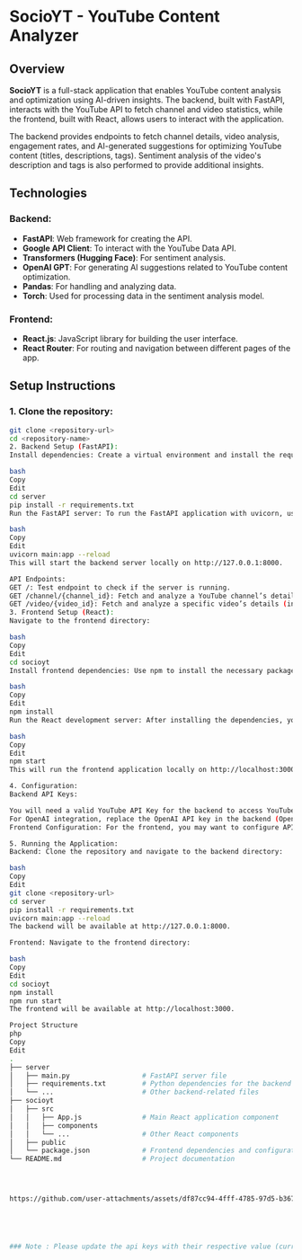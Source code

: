# SocioYT - YouTube Content Analyzer

## Overview

**SocioYT** is a full-stack application that enables YouTube content analysis and optimization using AI-driven insights. The backend, built with FastAPI, interacts with the YouTube API to fetch channel and video statistics, while the frontend, built with React, allows users to interact with the application.

The backend provides endpoints to fetch channel details, video analysis, engagement rates, and AI-generated suggestions for optimizing YouTube content (titles, descriptions, tags). Sentiment analysis of the video's description and tags is also performed to provide additional insights.

## Technologies

### Backend:
- **FastAPI**: Web framework for creating the API.
- **Google API Client**: To interact with the YouTube Data API.
- **Transformers (Hugging Face)**: For sentiment analysis.
- **OpenAI GPT**: For generating AI suggestions related to YouTube content optimization.
- **Pandas**: For handling and analyzing data.
- **Torch**: Used for processing data in the sentiment analysis model.

### Frontend:
- **React.js**: JavaScript library for building the user interface.
- **React Router**: For routing and navigation between different pages of the app.

## Setup Instructions

### 1. Clone the repository:
```bash
git clone <repository-url>
cd <repository-name>
2. Backend Setup (FastAPI):
Install dependencies: Create a virtual environment and install the required Python packages from requirements.txt:

bash
Copy
Edit
cd server
pip install -r requirements.txt
Run the FastAPI server: To run the FastAPI application with uvicorn, use the following command:

bash
Copy
Edit
uvicorn main:app --reload
This will start the backend server locally on http://127.0.0.1:8000.

API Endpoints:
GET /: Test endpoint to check if the server is running.
GET /channel/{channel_id}: Fetch and analyze a YouTube channel’s details (including engagement rate and top videos).
GET /video/{video_id}: Fetch and analyze a specific video’s details (including sentiment analysis and AI-generated suggestions).
3. Frontend Setup (React):
Navigate to the frontend directory:

bash
Copy
Edit
cd socioyt
Install frontend dependencies: Use npm to install the necessary packages:

bash
Copy
Edit
npm install
Run the React development server: After installing the dependencies, you can start the React frontend using:

bash
Copy
Edit
npm start
This will run the frontend application locally on http://localhost:3000.

4. Configuration:
Backend API Keys:

You will need a valid YouTube API Key for the backend to access YouTube data. Replace the API_KEY variable in the backend with your own API key.
For OpenAI integration, replace the OpenAI API key in the backend (OpenAI(api_key='YOUR_API_KEY')).
Frontend Configuration: For the frontend, you may want to configure API endpoints in a .env file or directly in your frontend code where API requests are made.

5. Running the Application:
Backend: Clone the repository and navigate to the backend directory:

bash
Copy
Edit
git clone <repository-url>
cd server
pip install -r requirements.txt
uvicorn main:app --reload
The backend will be available at http://127.0.0.1:8000.

Frontend: Navigate to the frontend directory:

bash
Copy
Edit
cd socioyt
npm install
npm run start
The frontend will be available at http://localhost:3000.

Project Structure
php
Copy
Edit
.
├── server
│   ├── main.py                  # FastAPI server file
│   ├── requirements.txt         # Python dependencies for the backend
│   └── ...                      # Other backend-related files
├── socioyt
│   ├── src
│   │   ├── App.js               # Main React application component
│   │   ├── components
│   │   └── ...                  # Other React components
│   ├── public
│   └── package.json             # Frontend dependencies and configuration
└── README.md                    # Project documentation




https://github.com/user-attachments/assets/df87cc94-4fff-4785-97d5-b367e3a4cdd9





### Note : Please update the api keys with their respective value (currently hardcoded)









